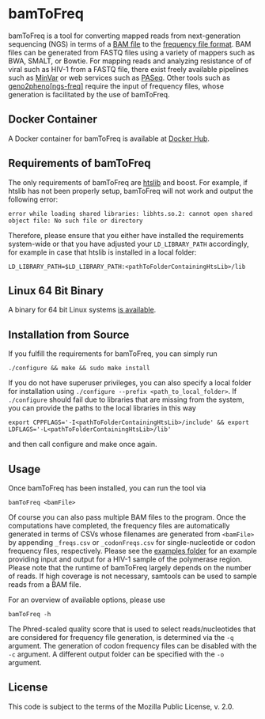 # bamToFreq
bamToFreq is a tool for converting mapped reads from next-generation sequencing (NGS) in terms of a [BAM file](https://samtools.github.io/hts-specs/SAMv1.pdf) to the [frequency file format](http://doi.org/10.1093/nar/gky349). BAM files can be generated from FASTQ files using a variety of mappers such as BWA, SMALT, or Bowtie. For mapping reads and analyzing resistance of of viral such as HIV-1 from a FASTQ file, there exist freely available pipelines such as [MinVar](https://github.com/ozagordi/MinVar) or web services such as [PASeq](https://paseq.org). Other tools such as <a href = "https://ngs.geno2pheno.org">geno2pheno[ngs-freq]</a> require the input of frequency files, whose generation is facilitated by the use of bamToFreq.

## Docker Container
A Docker container for bamToFreq is available at [Docker Hub](https://hub.docker.com/r/mdoering88/bamtofreq/).

## Requirements of bamToFreq
The only requirements of bamToFreq are [htslib](https://github.com/samtools/htslib) and boost. For example, if htslib has not been properly setup, bamToFreq will not work and output the following error:
```
error while loading shared libraries: libhts.so.2: cannot open shared object file: No such file or directory
```
Therefore, please ensure that you either have installed the requirements system-wide or that you have adjusted your ```LD_LIBRARY_PATH``` accordingly, for example in case that htslib is installed in a local folder:
```
LD_LIBRARY_PATH=$LD_LIBRARY_PATH:<pathToFolderContainingHtsLib>/lib
```

## Linux 64 Bit Binary
A binary for 64 bit Linux systems [is available](bin/bamToFreq).

## Installation from Source
If you fulfill the requirements for bamToFreq, you can simply run
```
./configure && make && sudo make install
```
If you do not have superuser privileges, you can also specify a local folder for installation using ```./configure --prefix <path_to_local_folder>```. If ```./configure``` should fail due to libraries that are missing from the system, you can provide the paths to the local libraries in this way
```
export CPPFLAGS='-I<pathToFolderContainingHtsLib>/include' && export LDFLAGS='-L<pathToFolderContainingHtsLib>/lib'
```
and then call configure and make once again.

## Usage
Once bamToFreq has been installed, you can run the tool via
```
bamToFreq <bamFile>
```
Of course you can also pass multiple BAM files to the program. Once the computations have completed, the frequency files are automatically generated in terms of CSVs whose filenames are generated from ```<bamFile>``` by appending ```_freqs.csv``` or ```_codonFreqs.csv``` for single-nucleotide or codon frequency files, respectively. Please see the [examples folder](examples) for an example providing input and output for a HIV-1 sample of the polymerase region. Please note that the runtime of bamToFreq largely depends on the number of reads. If high coverage is not necessary, samtools can be used to sample reads from a BAM file.

For an overview of available options, please use
```
bamToFreq -h
```

The Phred-scaled quality score that is used to select reads/nucleotides that are considered for frequency file generation, is determined via the ```-q``` argument. The generation of codon frequency files can be disabled with the ```-c``` argument. A different output folder can be specified with the ```-o``` argument.

## License
This code is subject to the terms of the Mozilla Public License, v. 2.0.
